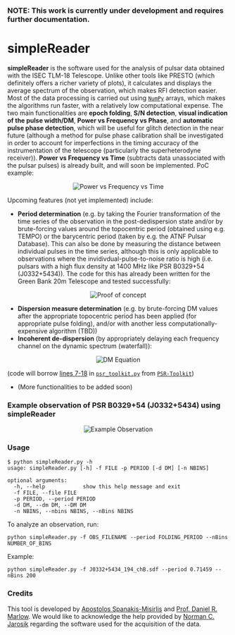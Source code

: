 ### NOTE: This work is currently under development and requires further documentation.

# simpleReader
**simpleReader** is the software used for the analysis of pulsar data obtained with the ISEC TLM-18 Telescope. Unlike other tools like PRESTO (which definitely offers a richer variety of plots), it calculates and displays the average spectrum of the observation, which makes RFI detection easier. Most of the data processing is carried out using [`NumPy`](https://numpy.org/) arrays, which makes the algorithms run faster, with a relatively low computational expense. The two main functionalities are **epoch folding**, **S/N detection**, **visual indication of the pulse width/DM**, **Power vs Frequency vs Phase**, and **automatic pulse phase detection**, which will be useful for glitch detection in the near future (although a method for pulse phase calibration shall be investigated in order to account for imperfections in the timing accuracy of the instrumentation of the telescope (particularly the superheterodyne receiver)). **Power vs Frequency vs Time** (subtracts data unassociated with the pulsar pulses) is already built, and will soon be implemented. PoC example:
<p align="center">
  <img src="https://i.imgur.com/xE3SMTd.png" alt="Power vs Frequency vs Time"/>
</p>

Upcoming features (not yet implemented) include:
- **Period determination** (e.g. by taking the Fourier transformation of the time series of the observation in the post-dedispersion state and/or by brute-forcing values around the topocentric period (obtained using e.g. TEMPO) or the barycentric period (taken by e.g. the ATNF Pulsar Database). This can also be done by measuring the distance between individual pulses in the time series, although this is only applicable to observations where the invidivdual-pulse-to-noise ratio is high (i.e. pulsars with a high flux density at 1400 MHz like PSR B0329+54 (J0332+5434)). The code for this has already been written for the Green Bank 20m Telescope and tested successfully:
<p align="center">
  <img src="https://i.imgur.com/e2FTa5Q.png" alt="Proof of concept"/>
</p>

- **Dispersion measure determination** (e.g. by brute-forcing DM values after the appropriate topocentric period has been applied (for appropriate pulse folding), and/or with another less computationally-expensive algorithm (TBD))
- **Incoherent de-dispersion** (by appropriately delaying each frequency channel on the dynamic spectrum (waterfall)):
<p align="center">
  <img src="https://wikimedia.org/api/rest_v1/media/math/render/svg/361615c3d3a7874fd98554fb9dbe22cb8267ea36" alt="DM Equation"/>
</p>

(code will borrow [lines 7-18](https://github.com/0xCoto/PSR-Toolkit/blob/master/psr_toolkit.py#L7-L18) in [`psr_toolkit.py`](https://github.com/0xCoto/PSR-Toolkit/blob/master/psr_toolkit.py) from [`PSR-Toolkit`](https://github.com/0xCoto/PSR-Toolkit))

- (More functionalities to be added soon)

### Example observation of PSR B0329+54 (J0332+5434) using simpleReader
<p align="center">
  <img src="https://i.imgur.com/GZXN2tW.png" alt="Example Observation"/>
</p>

### Usage
```
$ python simpleReader.py -h
usage: simpleReader.py [-h] -f FILE -p PERIOD [-d DM] [-n NBINS]

optional arguments:
  -h, --help            show this help message and exit
  -f FILE, --file FILE
  -p PERIOD, --period PERIOD
  -d DM, --dm DM, --DM DM
  -n NBINS, --nbins NBINS, --nBins NBINS
```

To analyze an observation, run:
```
python simpleReader.py -f OBS_FILENAME --period FOLDING_PERIOD --nBins NUMBER_OF_BINS
```
Example:
```
python simpleReader.py -f J0332+5434_194_chB.sdf --period 0.71459 --nBins 200
```

### Credits
This tool is developed by [Apostolos Spanakis-Misirlis](mailto:0xcoto@protonmail.com) and [Prof. Daniel R. Marlow](mailto:marlow@princeton.edu). We would like to acknowledge the help provided by [Norman C. Jarosik](mailto:jarosik@Princeton.EDU) regarding the software used for the acquisition of the data.
